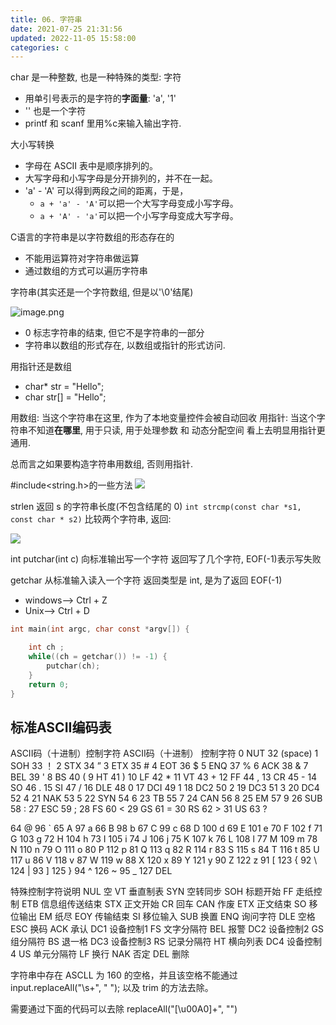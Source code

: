 ```yaml
---
title: 06. 字符串
date: 2021-07-25 21:31:56
updated: 2022-11-05 15:58:00
categories: c
---
```


char 是一种整数, 也是一种特殊的类型: 字符

* 用单引号表示的是字符的**字面量**: 'a', '1'
* '' 也是一个字符
* printf 和 scanf 里用%c来输入输出字符.

大小写转换

* 字母在 ASCII 表中是顺序排列的。
* 大写字母和小写字母是分开排列的，并不在一起。
* 'a' - 'A' 可以得到两段之间的距离，于是，
  + `a + 'a' - 'A'`可以把一个大写字母变成小写字母。
  + `a + 'A' - 'a'`可以把一个小写字母变成大写字母。

C语言的字符串是以字符数组的形态存在的

* 不能用运算符对字符串做运算
* 通过数组的方式可以遍历字符串

字符串(其实还是一个字符数组, 但是以'\0'结尾)

![image.png](https://upload-images.jianshu.io/upload_images/1662509-39eda191c163fb99.png?imageMogr2/auto-orient/strip%7CimageView2/2/w/1240)

* 0 标志字符串的结束, 但它不是字符串的一部分
* 字符串以数组的形式存在, 以数组或指针的形式访问.

用指针还是数组

* char* str = "Hello";
* char str[] = "Hello";

用数组: 当这个字符串在这里, 作为了本地变量控件会被自动回收
用指针: 当这个字符串不知道**在哪里**, 用于只读, 用于处理参数 和 动态分配空间
看上去明显用指针更通用.

总而言之如果要构造字符串用数组, 否则用指针.

\#include<string.h>的一些方法
![](https://upload-images.jianshu.io/upload_images/1662509-c340f419c1f36bf1.png?imageMogr2/auto-orient/strip%7CimageView2/2/w/1240)

strlen 返回 s 的字符串长度(不包含结尾的 0)
`int strcmp(const char *s1, const char * s2)` 比较两个字符串, 返回:

![](https://upload-images.jianshu.io/upload_images/1662509-b898d8ce2f02d1f4.png?imageMogr2/auto-orient/strip%7CimageView2/2/w/1240)

int putchar(int c)
向标准输出写一个字符
返回写了几个字符, EOF(-1)表示写失败

getchar
从标准输入读入一个字符
返回类型是 int, 是为了返回 EOF(-1)

* windows--> Ctrl + Z
* Unix--> Ctrl + D

```c
int main(int argc, char const *argv[]) {

    int ch ;
    while((ch = getchar()) != -1) {
        putchar(ch);
    }
    return 0;
}
```

## 标准ASCII编码表

ASCII码（十进制）控制字符 ASCII码（十进制） 控制字符
0	NUT	32 (space)
1	SOH	33 ！
2	STX	34	”
3	ETX	35	#
4	EOT	36	$
5	ENQ	37	%
6	ACK	38	&
7	BEL	39	'
8	BS	40	(
9	HT	41	)
10	LF	42	*
11	VT	43	+
12	FF	44	,
13	CR	45	-
14	SO	46	.
15	SI	47	/
16	DLE	48	0
17	DCI	49	1
18	DC2	50	2
19	DC3	51	3
20	DC4	52	4
21	NAK	53	5
22	SYN	54	6
23	TB	55	7
24	CAN	56	8
25	EM	57	9
26	SUB	58	:
27	ESC	59	;
28	FS	60	<
29	GS	61	=
30	RS	62	>
31	US	63	?

64	@	96	`
65	A	97	a
66	B	98	b
67	C	99	c
68	D	100	d
69	E	101	e
70	F	102	f
71	G	103	g
72	H	104	h
73	I	105	i
74	J	106	j
75	K	107	k
76	L	108	l
77	M	109	m
78	N	110	n
79	O	111	o
80	P	112	p
81	Q	113	q
82	R	114	r
83	S	115	s
84	T	116	t
85	U	117	u
86	V	118	v
87	W	119	w
88	X	120	x
89	Y	121	y
90	Z	122	z
91	[	123	{
92	\	124	|
93	]	125	}
94	^	126	~
95	_	127	DEL

特殊控制字符说明
NUL  空
VT   垂直制表
SYN  空转同步
SOH  标题开始
FF   走纸控制
ETB  信息组传送结束
STX  正文开始
CR   回车
CAN  作废
ETX  正文结束
SO   移位输出
EM   纸尽
EOY  传输结束
SI   移位输入
SUB  换置
ENQ  询问字符
DLE  空格
ESC  换码
ACK  承认
DC1  设备控制1
FS   文字分隔符
BEL  报警
DC2  设备控制2
GS   组分隔符
BS   退一格
DC3  设备控制3
RS   记录分隔符
HT   横向列表
DC4  设备控制4
US   单元分隔符
LF   换行
NAK  否定
DEL  删除

字符串中存在 ASCLL 为 160 的空格，并且该空格不能通过
input.replaceAll("\\s+", " ");
以及 trim 的方法去除。

需要通过下面的代码可以去除
replaceAll("[\\u00A0]+", "")
